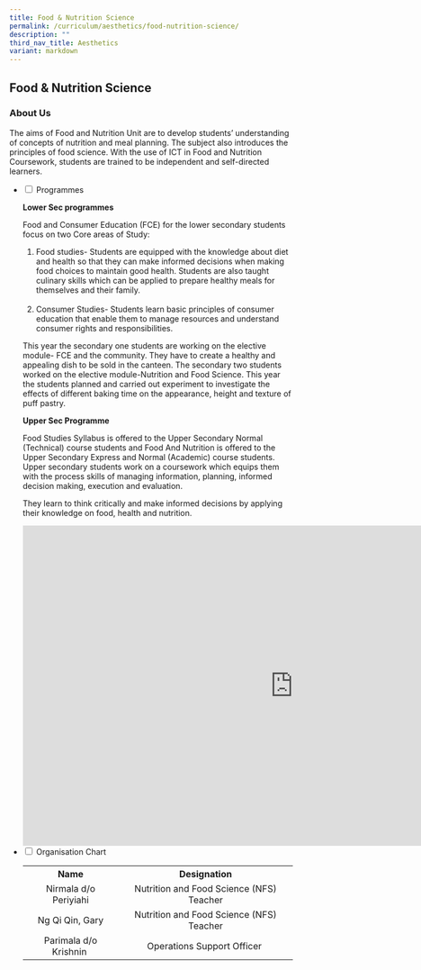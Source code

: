```yaml
---
title: Food & Nutrition Science
permalink: /curriculum/aesthetics/food-nutrition-science/
description: ""
third_nav_title: Aesthetics
variant: markdown
---
```

## Food &amp; Nutrition Science
### About Us
<p>The aims of Food and Nutrition Unit are to develop students’ understanding of concepts of nutrition and meal planning. The subject also introduces the principles of food science. With the use of ICT in Food and Nutrition Coursework, students are trained to be independent and self-directed learners.</p>
<ul class="jekyllcodex_accordion">
<li><input id="accordion1" type="checkbox"> <label for="accordion1">Programmes</label>
<div>
<p><strong>Lower Sec programmes</strong></p>
<p>Food and Consumer Education (FCE) for the lower secondary students focus on two Core areas of Study:</p>
<ol>
<li>Food studies- Students are equipped with the knowledge about diet and health so that they can make informed decisions when making food choices to maintain good health. Students are also taught culinary skills which can be applied to prepare healthy meals for themselves and their family.<br><br></li>
<li>Consumer Studies- Students learn basic principles of consumer education that enable them to manage resources and understand consumer rights and responsibilities.</li>
</ol>
<p>This year the secondary one students are working on the elective module- FCE and the community. They have to create a healthy and appealing dish to be sold in the canteen. The secondary two students worked on the elective module-Nutrition and Food Science. This year the students planned and carried out experiment to investigate the effects of different baking time on the appearance, height and texture of puff pastry.</p>
<p><strong>Upper Sec Programme</strong></p>
<p>Food Studies Syllabus is offered to the Upper Secondary Normal (Technical) course students and Food And Nutrition is offered to the Upper Secondary Express and Normal (Academic) course students. Upper secondary students work on a coursework which equips them with the process skills of managing information, planning, informed decision making, execution and evaluation.</p>
<p>They learn to think critically and make informed decisions by applying their knowledge on food, health and nutrition.</p>
<iframe src="https://docs.google.com/presentation/d/e/2PACX-1vQPM_DFw1e_9Asn-AHyV7pQYmkisty4uXoQasdekGtnkBF1D6E__nQPPmhGscEA79uj60emW1sFlJ4j/embed?start=false&amp;loop=false&amp;delayms=5000" frameborder="0" width="960" height="569" allowfullscreen="true"></iframe>
</div>
</li>

	
<li><input id="accordion2" type="checkbox"> <label for="accordion2">Organisation Chart</label>
<div>
<table style="margin-left: auto; margin-right: auto;">
<tbody>
<tr>
<th style="text-align: center;">Name</th>
<th style="text-align: center;">Designation</th>
</tr>
<tr style="text-align: center;">
<td>Nirmala d/o Periyiahi</td>
<td>Nutrition and Food Science (NFS) Teacher</td>
</tr>

<tr style="text-align: center;">
<td>Ng Qi Qin, Gary</td>
<td>Nutrition and Food Science (NFS) Teacher</td>
</tr>

<tr style="text-align: center;">
<td>Parimala d/o Krishnin&nbsp;</td>
<td>Operations Support Officer&nbsp;</td>
</tr>
</tbody>
</table>
</div>
</li></ul>